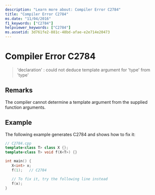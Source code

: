 ```yaml
---
description: "Learn more about: Compiler Error C2784"
title: "Compiler Error C2784"
ms.date: "11/04/2016"
f1_keywords: ["C2784"]
helpviewer_keywords: ["C2784"]
ms.assetid: 3d761fe2-881c-48bd-afae-e2e714e20473
---
```

# Compiler Error C2784

> 'declaration' : could not deduce template argument for 'type' from 'type'

## Remarks

The compiler cannot determine a template argument from the supplied function arguments.

## Example

The following example generates C2784 and shows how to fix it:

```cpp
// C2784.cpp
template<class T> class X {};
template<class T> void f(X<T>) {}

int main() {
   X<int> x;
   f(1);   // C2784

   // To fix it, try the following line instead
   f(x);
}
```
